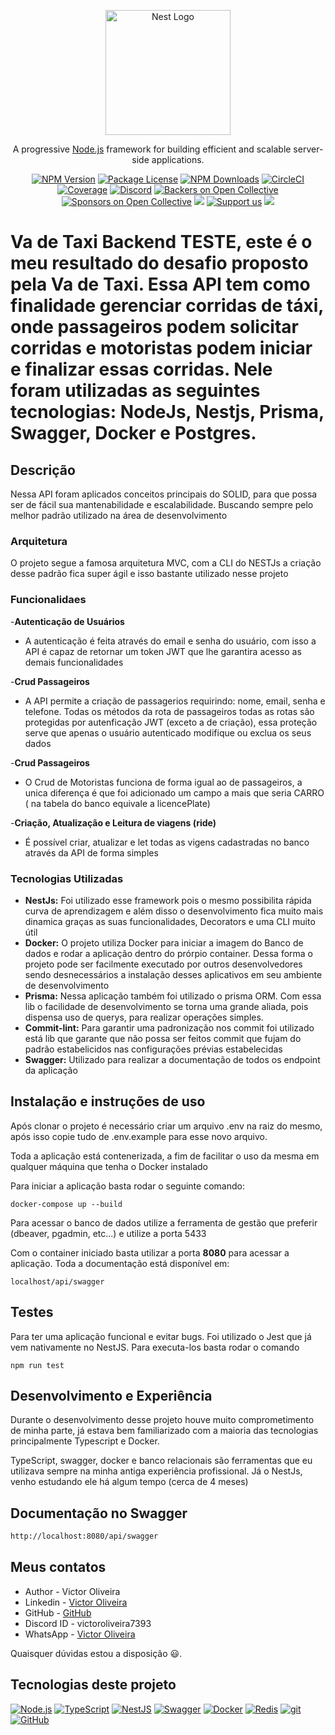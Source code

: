 <p align="center">
  <a href="http://nestjs.com/" target="blank"><img src="https://nestjs.com/img/logo-small.svg" width="200" alt="Nest Logo" /></a>
</p>

[circleci-image]: https://img.shields.io/circleci/build/github/nestjs/nest/master?token=abc123def456
[circleci-url]: https://circleci.com/gh/nestjs/nest

  <p align="center">A progressive <a href="http://nodejs.org" target="_blank">Node.js</a> framework for building efficient and scalable server-side applications.</p>
    <p align="center">
<a href="https://www.npmjs.com/~nestjscore" target="_blank"><img src="https://img.shields.io/npm/v/@nestjs/core.svg" alt="NPM Version" /></a>
<a href="https://www.npmjs.com/~nestjscore" target="_blank"><img src="https://img.shields.io/npm/l/@nestjs/core.svg" alt="Package License" /></a>
<a href="https://www.npmjs.com/~nestjscore" target="_blank"><img src="https://img.shields.io/npm/dm/@nestjs/common.svg" alt="NPM Downloads" /></a>
<a href="https://circleci.com/gh/nestjs/nest" target="_blank"><img src="https://img.shields.io/circleci/build/github/nestjs/nest/master" alt="CircleCI" /></a>
<a href="https://coveralls.io/github/nestjs/nest?branch=master" target="_blank"><img src="https://coveralls.io/repos/github/nestjs/nest/badge.svg?branch=master#9" alt="Coverage" /></a>
<a href="https://discord.gg/G7Qnnhy" target="_blank"><img src="https://img.shields.io/badge/discord-online-brightgreen.svg" alt="Discord"/></a>
<a href="https://opencollective.com/nest#backer" target="_blank"><img src="https://opencollective.com/nest/backers/badge.svg" alt="Backers on Open Collective" /></a>
<a href="https://opencollective.com/nest#sponsor" target="_blank"><img src="https://opencollective.com/nest/sponsors/badge.svg" alt="Sponsors on Open Collective" /></a>
  <a href="https://paypal.me/kamilmysliwiec" target="_blank"><img src="https://img.shields.io/badge/Donate-PayPal-ff3f59.svg"/></a>
    <a href="https://opencollective.com/nest#sponsor"  target="_blank"><img src="https://img.shields.io/badge/Support%20us-Open%20Collective-41B883.svg" alt="Support us"></a>
  <a href="https://twitter.com/nestframework" target="_blank"><img src="https://img.shields.io/twitter/follow/nestframework.svg?style=social&label=Follow"></a>
</p> 

# Va de Taxi Backend TESTE, este é o meu resultado do desafio proposto pela Va de Taxi. Essa API tem como finalidade gerenciar corridas de táxi, onde passageiros podem solicitar corridas e motoristas podem iniciar e finalizar essas corridas. Nele foram utilizadas as seguintes tecnologias: NodeJs, Nestjs, Prisma, Swagger, Docker e Postgres.

## Descrição 
Nessa API foram aplicados conceitos principais do SOLID, para que possa ser de fácil sua mantenabilidade e escalabilidade. Buscando sempre pelo melhor padrão utilizado na área de desenvolvimento

### Arquitetura
O projeto segue a famosa arquitetura MVC, com a CLI do NESTJs a criação desse padrão fica super ágil e isso bastante utilizado nesse projeto 

### Funcionalidaes

-**Autenticação de Usuários**
  - A autenticação é feita através do email e senha do usuário, com isso a API é capaz de retornar um token JWT que lhe garantira acesso as demais funcionalidades

-**Crud Passageiros**
  - A API permite a criação de passagerios requirindo: nome, email, senha e telefone. Todas os métodos da rota de passageiros todas as rotas são protegidas por autenficação JWT (exceto a de criação), essa proteção serve que apenas o usuário autenticado modifique ou exclua os seus dados

-**Crud Passageiros**
  - O Crud de Motoristas funciona de forma igual ao de passageiros, a unica diferença é que foi adicionado um campo a mais que seria CARRO ( na tabela do banco equivale a licencePlate)

-**Criação, Atualização e Leitura de viagens (ride)**
  - É possível criar, atualizar e let todas as vigens cadastradas no banco através da API de forma simples

### Tecnologias Utilizadas


- **NestJs:** Foi utilizado  esse framework pois o mesmo possibilita rápida curva de aprendizagem e além disso o desenvolvimento fica muito mais dinamica graças as suas funcionalidades, Decorators e uma CLI muito útil
- **Docker:** O projeto utiliza Docker para iniciar a imagem do Banco de dados e rodar a aplicação dentro do prórpio container. Dessa forma o projeto pode ser facilmente executado por outros desenvolvedores sendo desnecessários a instalação desses aplicativos em seu ambiente de desenvolvimento
- **Prisma:** Nessa aplicação também foi utilizado o prisma ORM. Com essa lib o facilidade de desenvolvimento se torna uma grande aliada, pois dispensa uso de querys, para realizar operações simples.
- **Commit-lint:** Para garantir uma padronização nos commit foi utilizado está lib que garante que não possa ser feitos commit que fujam do padrão estabelicidos nas configurações prévias estabelecidas 
- **Swagger:** Utilizado para realizar a documentação de todos os endpoint da aplicação


## Instalação e instruções de uso

Após clonar o projeto é necessário criar um arquivo .env na raiz do mesmo, após isso copie tudo de .env.example para esse novo arquivo.

Toda a aplicação está contenerizada, a fim de facilitar o uso da mesma em qualquer máquina que tenha o Docker instalado

Para iniciar a aplicação basta rodar o seguinte comando:

```
docker-compose up --build
```

Para acessar o banco de dados utilize a ferramenta de gestão que preferir (dbeaver, pgadmin, etc...) e utilize a porta 5433

Com o container iniciado basta utilizar a porta **8080** para acessar a aplicação.
Toda a documentação está disponível em:

```
localhost/api/swagger
```

## Testes
 Para ter uma aplicação funcional e evitar bugs. Foi utilizado o Jest que já vem nativamente no NestJS.
 Para executa-los basta rodar o comando
 ```
 npm run test
 ```

## Desenvolvimento e Experiência
Durante o desenvolvimento desse projeto houve muito comprometimento de minha parte, já estava bem familiarizado com a maioria das tecnologias principalmente Typescript e Docker.

TypeScript, swagger, docker e banco relacionais são ferramentas que eu utilizava sempre na minha antiga experiência profissional. Já o NestJs, venho estudando ele há algum tempo (cerca de 4 meses)

## Documentação no Swagger
```bash
http://localhost:8080/api/swagger
```

## Meus contatos

- Author - Victor Oliveira
- Linkedin - [Victor Oliveira](https://www.linkedin.com/in/victor-oliveira-7a5a94103/)
- GitHub - [GitHub](https://github.com/ovitor38)
- Discord ID - victoroliveira7393
- WhatsApp - [Victor Oliveira](https://wa.me/qr/LPRKOV2PPKMDC1)

Quaisquer dúvidas estou a disposição 😃.
##  Tecnologias deste projeto

[![Node.js](https://img.shields.io/badge/-Node.js-339933?style=flat-square&logo=node.js&logoColor=white)](https://nodejs.org/)
[![TypeScript](https://img.shields.io/badge/-TypeScript-007ACC?style=flat-square&logo=typescript&logoColor=white)](https://www.typescriptlang.org/)
[![NestJS](https://img.shields.io/badge/-NestJS-E0234E?style=flat-square&logo=nestjs&logoColor=white)](https://nestjs.com/)
[![Swagger](https://img.shields.io/badge/-Swagger-85EA2D?style=flat-square&logo=swagger&logoColor=black)](https://swagger.io/)
[![Docker](https://img.shields.io/badge/-Docker-2496ED?style=flat-square&logo=docker&logoColor=white)](https://www.docker.com/)
[![Redis](https://img.shields.io/badge/-Redis-DC382D?style=flat-square&logo=redis&logoColor=white)](https://redis.io/)
[![git](https://img.shields.io/badge/-git-F05032?style=flat-square&logo=git&logoColor=white)](https://git-scm.com/)
[![GitHub](https://img.shields.io/badge/-GitHub-181717?style=flat-square&logo=github&logoColor=white)](https://github.com/)